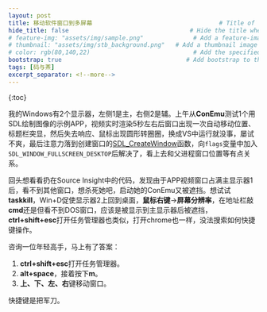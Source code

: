 ```yaml
---
layout: post
title: 移动软件窗口到多屏幕				　					# Title of the page
hide_title: false                                  # Hide the title when displaying the post, but shown in lists of posts
# feature-img: "assets/img/sample.png"              # Add a feature-image to the post
# thumbnail: "assets/img/stb_background.png"   # Add a thumbnail image on blog view
# color: rgb(80,140,22)                             # Add the specified color as feature image, and change link colors in post
bootstrap: true                                   # Add bootstrap to the page
tags: [码与茶]
excerpt_separator: <!--more-->
---
```


<!--more-->
{:toc}

我的Windows有2个显示器，左侧1是主，右侧2是辅。上午从**ConEmu**测试1个用SDL绘制图像的示例APP，视频实时渲染5秒左右后窗口出现一次自动移动位置、标题栏突显，然后失去响应、鼠标出现圆形转圈圈，换成VS中运行就没事，屡试不爽，最后注意力落到创建窗口的[SDL_CreateWindow](http://wiki.libsdl.org/SDL_CreateWindow)函数，向`flags`变量中加入`SDL_WINDOW_FULLSCREEN_DESKTOP`后解决了，看上去和父进程窗口位置等有点关系。

回头想看看扔在Source Insight中的代码，发现由于APP视频窗口占满主显示器1后，看不到其他窗口，想杀死她吧，启动她的ConEmu又被遮挡。想试试**taskkill**，Win+D促使显示器2上回到桌面，**鼠标右键**->**屏幕分辨率**，在地址栏敲**cmd**还是但看不到DOS窗口，应该是被显示到主显示器后被遮挡，**ctrl+shift+esc**打开任务管理器也类似，打开chrome也一样，没法搜索如何快捷键操作。

咨询一位年轻高手，马上有了答案：

1. **ctrl+shift+esc**打开任务管理器。
1. **alt+space**，接着按下**m**。
1. **上、下、左、右**键移动窗口。

快捷键是把军刀。
